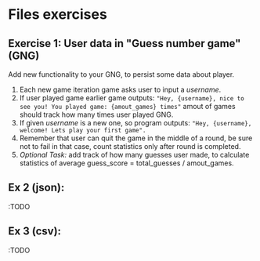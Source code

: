 # Files exercises

## Exercise 1: User data in "Guess number game" (GNG)

Add new functionality to your GNG, to persist some data about player.

1. Each new game iteration game asks user to input a _username_.
2. If user played game earlier game outputs: ```"Hey, {username}, nice to see you! You played game: {amout_games} times"``` amout of games should track how many times user played GNG.
3. If given _username_ is a new one, so program outputs: ```"Hey, {username}, welcome! Lets play your first game".```
4. Remember that user can quit the game in the middle of a round, be sure not to fail in that case, count statistics only after round is completed.
5. *Optional Task:* add track of how many guesses user made, to calculate statistics of average guess_score = total_guesses / amout_games.


## Ex 2 (json): 

:TODO

## Ex 3 (csv):

:TODO
